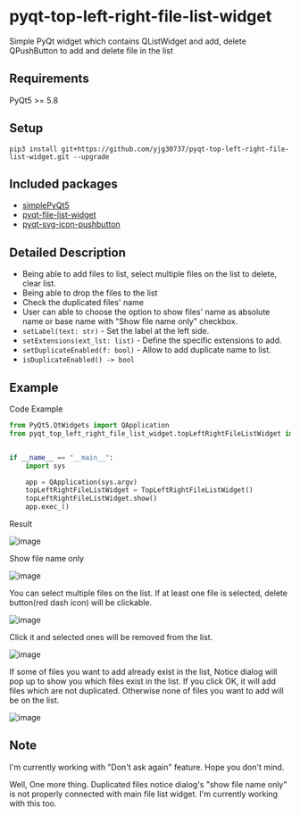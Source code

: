 # pyqt-top-left-right-file-list-widget
Simple PyQt widget which contains QListWidget and add, delete QPushButton to add and delete file in the list

## Requirements
PyQt5 >= 5.8

## Setup
```pip3 install git+https://github.com/yjg30737/pyqt-top-left-right-file-list-widget.git --upgrade```

## Included packages
* <a href="https://github.com/yjg30737/simplePyQt5.git">simplePyQt5</a>
* <a href="https://github.com/yjg30737/pyqt-file-list-widget.git">pyqt-file-list-widget</a>
* <a href="https://github.com/yjg30737/pyqt-svg-icon-pushbutton.git">pyqt-svg-icon-pushbutton</a>

## Detailed Description
* Being able to add files to list, select multiple files on the list to delete, clear list.
* Being able to drop the files to the list
* Check the duplicated files' name
* User can able to choose the option to show files' name as absolute name or base name with "Show file name only" checkbox. 
* `setLabel(text: str)` - Set the label at the left side.
* `setExtensions(ext_lst: list)` - Define the specific extensions to add.
* `setDuplicateEnabled(f: bool)` - Allow to add duplicate name to list.
* `isDuplicateEnabled() -> bool` 

## Example
Code Example
```python
from PyQt5.QtWidgets import QApplication
from pyqt_top_left_right_file_list_widget.topLeftRightFileListWidget import TopLeftRightFileListWidget


if __name__ == "__main__":
    import sys

    app = QApplication(sys.argv)
    topLeftRightFileListWidget = TopLeftRightFileListWidget()
    topLeftRightFileListWidget.show()
    app.exec_()
```

Result

![image](https://user-images.githubusercontent.com/55078043/161471903-e036a628-85b9-4bf7-bb55-d73b41596cb8.png)

Show file name only

![image](https://user-images.githubusercontent.com/55078043/161471920-4e8dace5-00ea-46e9-8652-731a1dc488bf.png)

You can select multiple files on the list. If at least one file is selected, delete button(red dash icon) will be clickable.

![image](https://user-images.githubusercontent.com/55078043/161471941-077dc58a-6490-4148-82eb-5ece2d31e13a.png)

Click it and selected ones will be removed from the list.

![image](https://user-images.githubusercontent.com/55078043/161472073-794cdaca-2d91-4647-bb3a-3a4c74db3902.png)

If some of files you want to add already exist in the list, Notice dialog will pop up to show you which files exist in the list. If you click OK, it will add files which are not duplicated. Otherwise none of files you want to add will be on the list.

![image](https://user-images.githubusercontent.com/55078043/145380501-1907ec13-31f8-483d-9fa7-5cb6d2ed440a.png)

## Note

I'm currently working with "Don't ask again" feature. Hope you don't mind. 

Well, One more thing. Duplicated files notice dialog's "show file name only" is not properly connected with main file list widget. I'm currently working with this too.

